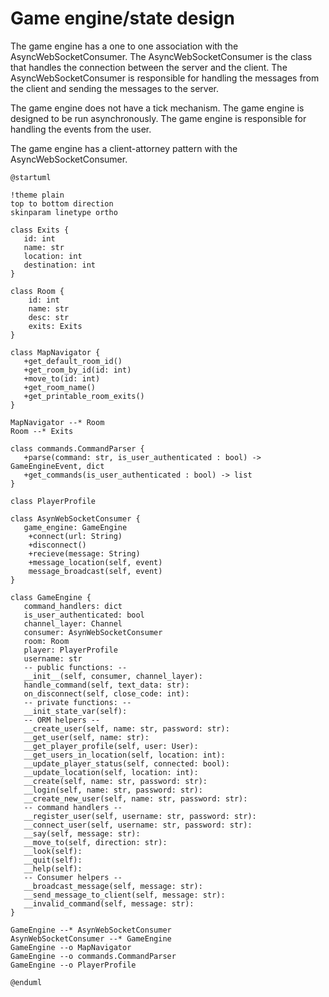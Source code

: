 # Game engine/state design

The game engine has a one to one association with the AsyncWebSocketConsumer. The AsyncWebSocketConsumer is the class that handles the connection between the server and the client. The AsyncWebSocketConsumer is responsible for handling the messages from the client and sending the messages to the server.

The game engine does not have a tick mechanism. The game engine is designed to be run asynchronously. The game engine is responsible for handling the events from the user.

The game engine has a client-attorney pattern with the AsyncWebSocketConsumer.

```plantuml
@startuml

!theme plain
top to bottom direction
skinparam linetype ortho

class Exits {
   id: int
   name: str
   location: int
   destination: int
}

class Room {
    id: int
    name: str
    desc: str
    exits: Exits
}

class MapNavigator {
   +get_default_room_id()
   +get_room_by_id(id: int)
   +move_to(id: int)
   +get_room_name()
   +get_printable_room_exits()
}

MapNavigator --* Room
Room --* Exits

class commands.CommandParser {
   +parse(command: str, is_user_authenticated : bool) -> GameEngineEvent, dict
   +get_commands(is_user_authenticated : bool) -> list
}

class PlayerProfile

class AsynWebSocketConsumer {
   game_engine: GameEngine
    +connect(url: String)
    +disconnect()
    +recieve(message: String)
    +message_location(self, event)
    message_broadcast(self, event)
}

class GameEngine {
   command_handlers: dict
   is_user_authenticated: bool
   channel_layer: Channel
   consumer: AsynWebSocketConsumer
   room: Room
   player: PlayerProfile
   username: str
   -- public functions: --
   __init__(self, consumer, channel_layer):
   handle_command(self, text_data: str):
   on_disconnect(self, close_code: int):
   -- private functions: --
   __init_state_var(self):
   -- ORM helpers --
   __create_user(self, name: str, password: str):
   __get_user(self, name: str):
   __get_player_profile(self, user: User):
   __get_users_in_location(self, location: int):
   __update_player_status(self, connected: bool):
   __update_location(self, location: int):
   __create(self, name: str, password: str):
   __login(self, name: str, password: str):
   __create_new_user(self, name: str, password: str):
   -- command handlers --
   __register_user(self, username: str, password: str):
   __connect_user(self, username: str, password: str):
   __say(self, message: str):
   __move_to(self, direction: str):
   __look(self):
   __quit(self):
   __help(self):
   -- Consumer helpers --
   __broadcast_message(self, message: str):
   __send_message_to_client(self, message: str):
   __invalid_command(self, message: str):
}

GameEngine --* AsynWebSocketConsumer
AsynWebSocketConsumer --* GameEngine
GameEngine --o MapNavigator
GameEngine --o commands.CommandParser
GameEngine --o PlayerProfile

@enduml
```
